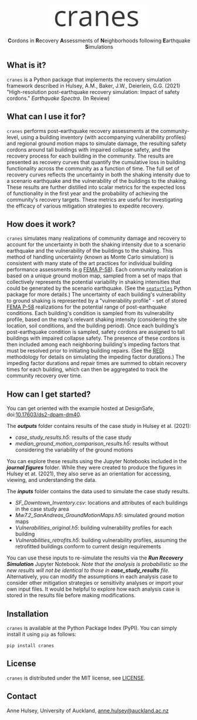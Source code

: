 <p align="center"> <img src="https://raw.githubusercontent.com/annehulsey/cranes/master/doc_src/cranes_title.PNG" align="middle" height=75 /></p>

<p align="center"> <b>C</b>ordons</b> in <b>R</b>ecovery</b> <b>A</b>ssessments of <b>N</b>eighborhoods following <b>E</b>arthquake <b>S</b>imulations</p>



## What is it?

`cranes` is a Python package that implements the recovery simulation framework described in Hulsey, A.M., Baker, J.W., Deierlein, G.G. (2021) "High-resolution post-earthquake recovery simulation: Impact of safety cordons." *Earthquake Spectra*. (In Review)

## What can I use it for?

`cranes` performs post-earthquake recovery assessments at the community-level, using a building inventory (with accompanying vulnerability profiles) and regional ground motion maps to simulate damage, the resulting safety cordons around tall buildings with impaired collapse safety, and the recovery process for each building in the community. The results are presented as recovery curves that quantify the cumulative loss in building functionality across the community as a function of time. The full set of recovery curves reflects the uncertainty in both the shaking intensity due to a scenario earthquake and the vulnerability of the buildings to the shaking. These results are further distilled into scalar metrics for the expected loss of functionality in the first year and the probability of achieving the community's recovery targets. These metrics are useful for investigating the efficacy of various mitigation strategies to expedite recovery.

## How does it work?

`cranes` simulates many realizations of community damage and recovery to account for the uncertainty in both the shaking intensity due to a scenario earthquake and the vulnerability of the buildings to the shaking. This method of handling uncertainty (known as Monte Carlo simulation) is consistent with many state of the art practices for individual building performance assessments (e.g [FEMA P-58](https://femap58.atcouncil.org/)). Each community realization is based on a unique ground motion map, sampled from a set of maps that collectively represents the potential variability in shaking intensities that could be generated by the scenario earthquake. (See the [`seaturtles`](https://github.com/annehulsey/seaturtles) Python package for more details.) The uncertainty of each building's vulnerability to ground shaking is represented by a "vulnerability profile" -  set of stored [FEMA P-58](https://femap58.atcouncil.org/) realizations for the potential range of post-earthquake conditions. Each building's condition is sampled from its vulnerability profile, based on the map's relevant shaking intensity (considering the site location, soil conditions, and the building period). Once each building's post-earthquake condition is sampled, safety cordons are assigned to tall buildings with impaired collapse safety. The presence of these cordons is then included among each neighboring building's impeding factors that must be resolved prior to initiating building repairs. (See the [REDi](https://www.arup.com/perspectives/publications/research/section/redi-rating-system) methodology for details on simulating the impeding factor durations.) The impeding factor durations and repair times are summed to obtain recovery times for each building, which can then be aggregated to track the community recovery over time.

## How can I get started?

You can get oriented with the example hosted at DesignSafe, doi:[10.17603/ds2-dpam-dm40](https://doi.org/10.17603/ds2-dpam-dm40). 



The ***outputs*** folder contains results of the case study in Hulsey et al. (2021):

- *case_study_results.h5*: 	results of the case study
- *median_ground_motion_comparison_results.h5*: 	results without considering the variability of the ground motions

You can explore these results using the Jupyter Notebooks included in the ***journal figures*** folder. While they were created to produce the figures in Hulsey et at. (2021), they also serve as an orientation for accessing, viewing, and understanding the data.



The ***inputs*** folder contains the data used to simulate the case study results.

- *SF_Downtown_Inventory.csv*: 	locations and attributes of each buildings in the case study area
- *Mw7.2_SanAndreas_GroundMotionMaps.h5*: 	simulated ground motion maps
- *Vulnerabilities_original.h5*: 	building vulnerability profiles for each building
- *Vulnerabilities_retrofits.h5*: 	building vulnerability profiles, assuming the retrofitted buildings conform to current design requirements

You can use these inputs to re-simulate the results via the ***Run Recovery Simulation*** Jupyter Notebook. *Note that the analysis is probabilistic so the new results will not be identical to those in **case_study_results** file.* Alternatively, you can modify the assumptions in each analysis case to consider other mitigation strategies or sensitivity analyses or import your own input files. It would be helpful to explore how each analysis case is stored in the results file before making modifications.



## Installation

`cranes` is available at the Python Package Index (PyPI). You can simply install it using `pip` as follows:

```
pip install cranes
```

## License

`cranes` is distributed under the MIT license, see [LICENSE](https://github.com/annehulsey/cranes/blob/main/LICENSE).

## Contact

Anne Hulsey, University of Auckland, anne.hulsey@auckland.ac.nz

